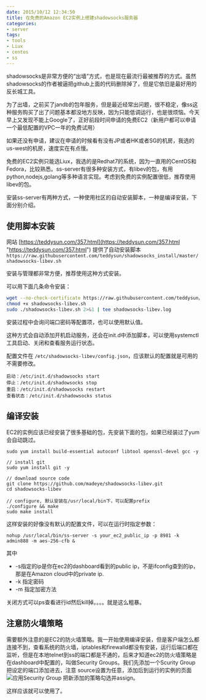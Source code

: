 ```yaml
---
date: 2015/10/12 12:34:50
title: 在免费的Amazon EC2实例上搭建shadowsocks服务器
categories:
- server
tags:
- tools
- Liux
- centos
- ss
---
```


shadowsocks是非常方便的“出墙”方式，也是现在最流行最被推荐的方式。虽然shadowsocks的作者被逼把github上面的代码删除掉了，但是它依旧是最好用的反长城工具。

为了出墙，之前买了jandb的包年服务，但是最近经常出问题，很不稳定，像ss这种服务购买了出了问题基本都没地方反映，因为只能低调运行，也是很烦恼。今天早上又发现不能上Google了，正好前段时间申请的免费EC2（新用户都可以申请一个最低配置的VPC一年的免费试用）

如果还没有申请，建议在申请的时候看有没有JP或者HK或者SG的机房，我选的us-west的机房，速度实在有点慢。

免费的EC2实例只能选Liux，我选的是Redhat7的系统，因为一直用的CentOS和Fedora，比较熟悉。ss-server有很多种安装方式，有libev的包，有用python,nodejs,golang等多种语言实现。考虑到免费的实例配置很低，推荐使用libev的包。
<!-- more -->
安装ss-server有两种方式，一种使用社区的自动安装脚本，一种是编译安装，下面分别介绍。

## 使用脚本安装 ##
网站 [https://teddysun.com/357.html](https://teddysun.com/357.html "https://teddysun.com/357.html") 提供了自动安装脚本
`https://raw.githubusercontent.com/teddysun/shadowsocks_install/master/shadowsocks-libev.sh`

安装与管理都非常方便，推荐使用这种方式安装。

可以用下面几条命令安装：

```bash
wget --no-check-certificate https://raw.githubusercontent.com/teddysun/shadowsocks_install/master/shadowsocks-libev.sh
chmod +x shadowsocks-libev.sh
sudo ./shadowsocks-libev.sh 2>&1 | tee shadowsocks-libev.log
```
安装过程中会询问端口密码等配置项，也可以使用默认值。

这种方式会自动添加开机启动服务，还会在init.d中添加脚本，可以使用systemctl工具启动、关闭和查看服务运行状态。

配置文件在 `/etc/shadowsocks-libev/config.json`，应该默认的配置就是可用的不需要修改。

```
启动：/etc/init.d/shadowsocks start
停止：/etc/init.d/shadowsocks stop
重启：/etc/init.d/shadowsocks restart
查看状态：/etc/init.d/shadowsocks status
```

## 编译安装 ##
EC2的实例应该已经安装了很多基础的包，先安装下面的包，如果已经装过了yum会自动跳过。

```
sudo yum install build-essential autoconf libtool openssl-devel gcc -y

// install git
sudo yum install git -y

// download source code
git clone https://github.com/madeye/shadowsocks-libev.git
cd shadowsocks-libev

// configure, 默认安装在/usr/local/bin下，可以配置prefix
./configure && make
sudo make install
```

这样安装的好像没有默认的配置文件，可以在运行时指定参数：

```
nohup /usr/local/bin/ss-server -s your_ec2_public_ip -p 8981 -k admin888 -m aes-256-cfb &
```
其中 

- -s指定的ip是你在ec2的dashboard看到的public ip，不是ifconfig查到的ip，那是在Amazon cloud中的private ip.
- -k 指定密码
- -m 指定加密方法

关闭方式可以ps查看进行id然后kill掉。。。。就是这么粗暴。

## 注意防火墙策略 ##
需要额外注意的是EC2的防火墙策略。我一开始使用编译安装，但是客户端怎么都连接不到，查看系统的防火墙，iptables和firewalld都没有安装，运行后端口都在监听，但是在本地telnet到ss的端口都是不通的，后来才知道ec2的防火墙策略是在dashboard中配置的，叫做Security Groups。我们先添加一个Scurity Group把设定的端口添加进去，注意 source设置为任意，添加后到运行的实例的页面
![应用Security Group](/images/post/ec2-sg.png)
把新添加的策略勾选并assign。

这样应该就可以使用了。
